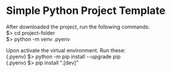 # Simple Python Project Template
After downloaded the project, run the following commands:  
$> cd project-folder  
$> python -m venv .pyenv  
    
Upon activate the virtual environment. Run these:  
(.pyenv) $> python -m pip install --upgrade pip  
(.pyenv) $> pip install ".[dev]"  
